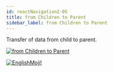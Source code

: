 ```yaml
---
id: reactNavigation2-05
title: from Children to Parent
sidebar_label: from Children to Parent
---
```


Transfer of data from child to parent.

[![from Children to Parent](/img/rn2/05.gif)](https://youtu.be/OnudmpxY6nU)

[![EnglishMoji!](/img/logo/englishmoji.png)](https://apps.apple.com/kz/app/englishmoji/id6450254885)
